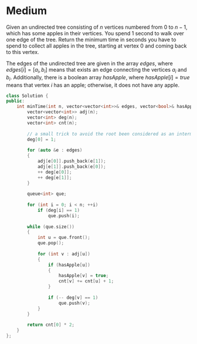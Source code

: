 # Medium

Given an undirected tree consisting of $n$ vertices numbered from $0$ to $n-1$, which has some apples in their vertices. You spend 1 second to walk over one edge of the tree. Return the minimum time in seconds you have to spend to collect all apples in the tree, starting at vertex 0 and coming back to this vertex.

The edges of the undirected tree are given in the array $edges$, where $edges[i] = [a_i, b_i]$ means that exists an edge connecting the vertices $a_i$ and $b_i$. Additionally, there is a boolean array $hasApple$, where $hasApple[i] = true$ means that vertex $i$ has an apple; otherwise, it does not have any apple.

```cpp
class Solution {
public:
    int minTime(int n, vector<vector<int>>& edges, vector<bool>& hasApple) {
        vector<vector<int>> adj(n);
        vector<int> deg(n);
        vector<int> cnt(n);
        
        // a small trick to avoid the root been considered as an intermediate node.
        deg[0] = 1;
        
        for (auto &e : edges)
        {
            adj[e[0]].push_back(e[1]);
            adj[e[1]].push_back(e[0]);
            ++ deg[e[0]];
            ++ deg[e[1]];
        }
        
        queue<int> que;
        
        for (int i = 0; i < n; ++i)
            if (deg[i] == 1)
                que.push(i);
        
        while (que.size())
        {
            int u = que.front();
            que.pop();
            
            for (int v : adj[u])
            {
                if (hasApple[u])
                {
                    hasApple[v] = true;
                    cnt[v] += cnt[u] + 1;
                }
                
                if (-- deg[v] == 1)
                    que.push(v);
            }
        }
        
        return cnt[0] * 2;
    }
};
```
